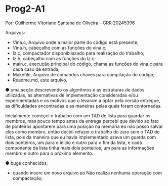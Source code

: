 # Prog2-A1

Por: Guilherme Vitoriano Santana de Oliveira  - GRR:20245396

Arquivos:

- Vina.c, Arquivo onde a maior parte do código está presente;
- Vina.h, cabeçalho com as funções do vina.c;
- lz.c, compactador disponibilazado para realização do trabalho;
- lz.h, cabeçalho com as funções do lz.c;
- main.c, execução principal do código, chama as funções do vina.c para cada caso de entrada;
- Makefile, Arquivo de comandos chaves para compilação do código;
- Readme.md, este arquivo.


● uma seção descrevendo os algoritmos e as estruturas de dados
utilizadas, as alternativas de implementação consideradas e/ou
experimentadas e os motivos que o levaram a optar pela versão
entregue, as dificuldades encontradas e as maneiras pelas quais
foram contornadas.

Inicialmente começei o trabalho com um TAD de lista para guardar os membros, mas pouco tempo antes da entrega percebi que devido ao fato de ponteiros apontarem para uma posição na memória eu não posso salvar eles como membro, então decidi refazer o trabalho do zero sem o TAD de lista, pois da maneira que eu havia implementado usava um guarda com dois ponteiros, um para o início e outro para o fim da lista, e cada componente da lista tinha mais dois ponteiros, um para as informações membro e outro para o próximo elemento.


● bugs conhecidos;
- quando insere um novo arquivo ao 
Não realiza nenhuma operação com compactação;